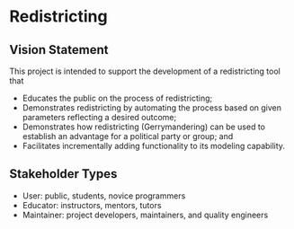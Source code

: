 
# Redistricting

## Vision Statement

This project is intended to support the development of a redistricting tool that
- Educates the public on the process of redistricting;
- Demonstrates redistricting by automating the process based on given parameters reflecting a desired outcome; 
- Demonstrates how redistricting (Gerrymandering) can be used to establish an advantage for a political party or group; and
- Facilitates incrementally adding functionality to its modeling capability.


## Stakeholder Types

- User: public, students, novice programmers
- Educator: instructors, mentors, tutors
- Maintainer: project developers, maintainers, and quality engineers
